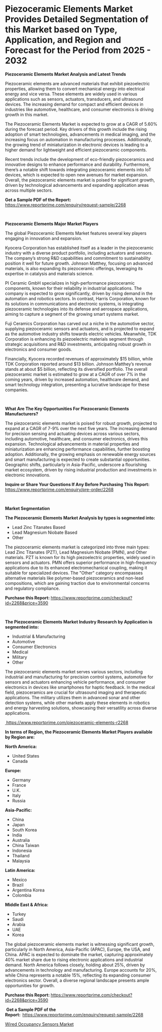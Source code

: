 <p><h1>Piezoceramic Elements Market Provides Detailed Segmentation of this Market based on Type, Application, and Region and Forecast for the Period from 2025 - 2032</h1></p><p><strong>Piezoceramic Elements Market Analysis and Latest Trends</strong></p>
<p><p>Piezoceramic elements are advanced materials that exhibit piezoelectric properties, allowing them to convert mechanical energy into electrical energy and vice versa. These elements are widely used in various applications such as sensors, actuators, transducers, and ultrasound devices. The increasing demand for compact and efficient devices in industries like automotive, healthcare, and consumer electronics is driving growth in this market.</p><p>The Piezoceramic Elements Market is expected to grow at a CAGR of 5.60% during the forecast period. Key drivers of this growth include the rising adoption of smart technologies, advancements in medical imaging, and the increasing focus on automation in manufacturing processes. Additionally, the growing trend of miniaturization in electronic devices is leading to a higher demand for lightweight and efficient piezoceramic components.</p><p>Recent trends include the development of eco-friendly piezoceramics and innovative designs to enhance performance and durability. Furthermore, there’s a notable shift towards integrating piezoceramic elements into IoT devices, which is expected to open new avenues for market expansion. Overall, the piezoceramic elements market is poised for significant growth, driven by technological advancements and expanding application areas across multiple sectors.</p></p>
<p><strong>Get a Sample PDF of the Report:&nbsp;</strong> <a href="https://www.reportprime.com/enquiry/request-sample/2268?utm_campaign=3122&utm_medium=2&utm_source=Github&utm_content=ia&utm_term=18032025&utm_id=piezoceramic-elements">https://www.reportprime.com/enquiry/request-sample/2268</a></p>
<p>&nbsp;</p>
<p><strong>Piezoceramic Elements Major Market Players</strong></p>
<p><p>The global Piezoceramic Elements Market features several key players engaging in innovation and expansion. </p><p>Kyocera Corporation has established itself as a leader in the piezoceramic industry with a diverse product portfolio, including actuators and sensors. The company’s strong R&D capabilities and commitment to sustainability position it well for future growth. Johnson Matthey, focusing on advanced materials, is also expanding its piezoceramic offerings, leveraging its expertise in catalysis and materials science.</p><p>PI Ceramic GmbH specializes in high-performance piezoceramic components, known for their reliability in industrial applications. The company is expected to grow significantly, driven by rising demand in the automation and robotics sectors. In contrast, Harris Corporation, known for its solutions in communications and electronic systems, is integrating piezoceramic technologies into its defense and aerospace applications, aiming to capture a segment of the growing smart systems market.</p><p>Fuji Ceramics Corporation has carved out a niche in the automotive sector, supplying piezoceramic sensors and actuators, and is projected to expand as the automotive industry shifts towards electric vehicles. Meanwhile, TDK Corporation is enhancing its piezoelectric materials segment through strategic acquisitions and R&D investments, anticipating robust growth in electronics and consumer goods.</p><p>Financially, Kyocera recorded revenues of approximately $15 billion, while TDK Corporation reported around $13 billion. Johnson Matthey’s revenue stands at about $5 billion, reflecting its diversified portfolio. The overall piezoceramic market is estimated to grow at a CAGR of over 7% in the coming years, driven by increased automation, healthcare demand, and smart technology integration, presenting a lucrative landscape for these companies.</p></p>
<p>&nbsp;</p>
<p><strong>What Are The Key Opportunities For Piezoceramic Elements Manufacturers?</strong></p>
<p><p>The piezoceramic elements market is poised for robust growth, projected to expand at a CAGR of 7-9% over the next five years. The increasing demand for precision sensing and actuating devices across various sectors, including automotive, healthcare, and consumer electronics, drives this expansion. Technological advancements in material properties and miniaturization are enhancing performance capabilities, further boosting adoption. Additionally, the growing emphasis on renewable energy sources and smart manufacturing is expected to create substantial opportunities. Geographic shifts, particularly in Asia-Pacific, underscore a flourishing market ecosystem, driven by rising industrial production and investments in electronic innovations.</p></p>
<p><strong>Inquire or Share Your Questions If Any Before Purchasing This Report:</strong> <a href="https://www.reportprime.com/enquiry/pre-order/2268?utm_campaign=3122&utm_medium=2&utm_source=Github&utm_content=ia&utm_term=18032025&utm_id=piezoceramic-elements">https://www.reportprime.com/enquiry/pre-order/2268</a></p>
<p>&nbsp;</p>
<p><strong>Market Segmentation</strong></p>
<p><strong>The Piezoceramic Elements Market Analysis by types is segmented into:</strong></p>
<p><ul><li>Lead Zinc Titanates Based</li><li>Lead Magnesium Niobate Based</li><li>Other</li></ul></p>
<p><p>The piezoceramic elements market is categorized into three main types: Lead Zinc Titanates (PZT), Lead Magnesium Niobate (PMN), and Other materials. PZT is known for its high piezoelectric properties, widely used in sensors and actuators. PMN offers superior performance in high-frequency applications due to its enhanced electromechanical coupling, making it suitable for specialized devices. The "Other" category encompasses alternative materials like polymer-based piezoceramics and non-lead compositions, which are gaining traction due to environmental concerns and regulatory compliance.</p></p>
<p><strong>Purchase this Report:&nbsp;</strong><a href="https://www.reportprime.com/checkout?id=2268&price=3590&utm_campaign=3122&utm_medium=2&utm_source=Github&utm_content=ia&utm_term=18032025&utm_id=piezoceramic-elements">https://www.reportprime.com/checkout?id=2268&price=3590</a></p>
<p>&nbsp;</p>
<p><strong>The Piezoceramic Elements Market Industry Research by Application is segmented into:</strong></p>
<p><ul><li>Industrial & Manufacturing</li><li>Automotive</li><li>Consumer Electronics</li><li>Medical</li><li>Military</li><li>Other</li></ul></p>
<p><p>The piezoceramic elements market serves various sectors, including industrial and manufacturing for precision control systems, automotive for sensors and actuators enhancing vehicle performance, and consumer electronics in devices like smartphones for haptic feedback. In the medical field, piezoceramics are crucial for ultrasound imaging and therapeutic applications. The military utilizes them in advanced sonar and other detection systems, while other markets apply these elements in robotics and energy harvesting solutions, showcasing their versatility across diverse applications.</p></p>
<p><a href="https://www.reportprime.com/piezoceramic-elements-r2268?utm_campaign=3122&utm_medium=2&utm_source=Github&utm_content=ia&utm_term=18032025&utm_id=piezoceramic-elements">&nbsp;https://www.reportprime.com/piezoceramic-elements-r2268</a></p>
<p><strong>In terms of Region, the Piezoceramic Elements Market Players available by Region are:</strong></p>
<p>
    <p> <strong> North America: </strong>
        <ul>
            <li>United States</li>
            <li>Canada</li>
        </ul>
        </p> 
    <p> <strong> Europe: </strong>
        <ul>
            <li>Germany</li>
            <li>France</li>
            <li>U.K.</li>
            <li>Italy</li>
            <li>Russia</li>
        </ul>
        </p> 
    <p> <strong> Asia-Pacific: </strong>
        <ul>
            <li>China</li>
            <li>Japan</li>
            <li>South Korea</li>
            <li>India</li>
            <li>Australia</li>
            <li>China Taiwan</li>
            <li>Indonesia</li>
            <li>Thailand</li>
            <li>Malaysia</li>
        </ul>
        </p> 
    <p> <strong> Latin America: </strong>
        <ul>
            <li>Mexico</li>
            <li>Brazil</li>
            <li>Argentina Korea</li>
            <li>Colombia</li>
        </ul>
        </p> 
    <p> <strong> Middle East & Africa: </strong>
        <ul>
            <li>Turkey</li>
            <li>Saudi</li>
            <li>Arabia</li>
            <li>UAE</li>
            <li>Korea</li>
        </ul>
    </p>
    </p>
<p><p>The global piezoceramic elements market is witnessing significant growth, particularly in North America, Asia-Pacific (APAC), Europe, the USA, and China. APAC is expected to dominate the market, capturing approximately 40% market share due to rising electronic applications and industrial demand. North America follows closely, holding about 25%, driven by advancements in technology and manufacturing. Europe accounts for 20%, while China represents a notable 15%, reflecting its expanding consumer electronics sector. Overall, a diverse regional landscape presents ample opportunities for growth.</p></p>
<p><strong>Purchase this Report: </strong><a href="https://www.reportprime.com/checkout?id=2268&price=3590&utm_campaign=3122&utm_medium=2&utm_source=Github&utm_content=ia&utm_term=18032025&utm_id=piezoceramic-elements">https://www.reportprime.com/checkout?id=2268&price=3590</a></p>
<p>&nbsp;<strong>Get a Sample PDF of the Report:&nbsp;&nbsp;</strong><a href="https://www.reportprime.com/enquiry/request-sample/2268?utm_campaign=3122&utm_medium=2&utm_source=Github&utm_content=ia&utm_term=18032025&utm_id=piezoceramic-elements">https://www.reportprime.com/enquiry/request-sample/2268</a></p>
<p><strong></strong></p>
<p><p><a href="https://github.com/nwogudimouix/Market-Research-Report-List-1/blob/main/wired-occupancy-sensors-market.md?utm_campaign=3122&utm_medium=2&utm_source=Github&utm_content=ia&utm_term=18032025&utm_id=piezoceramic-elements">Wired Occupancy Sensors Market</a></p></p>